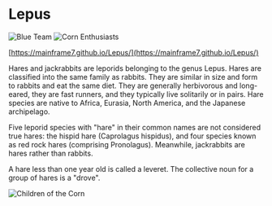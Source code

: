 # Lepus
![Blue Team](https://camo.githubusercontent.com/5932f2bf348b57adf01aa5d848fd0d01dd3fa0fd/68747470733a2f2f696d672e736869656c64732e696f2f62616467652f426c75652d5465616d2d3030303030302e7376673f7374796c653d706c617374696326636f6c6f72413d303030304646263f26636f6c6f72423d354135413541263f7374796c653d706c6173746963) ![Corn Enthusiasts](https://img.shields.io/badge/Corn-Enthusiasts-yellow.svg)

[https://mainframe7.github.io/Lepus/](https://mainframe7.github.io/Lepus/)

Hares and jackrabbits are leporids belonging to the genus Lepus. Hares are classified into the same family as rabbits. They are similar in size and form to rabbits and eat the same diet. They are generally herbivorous and long-eared, they are fast runners, and they typically live solitarily or in pairs. Hare species are native to Africa, Eurasia, North America, and the Japanese archipelago.

Five leporid species with "hare" in their common names are not considered true hares: the hispid hare (Caprolagus hispidus), and four species known as red rock hares (comprising Pronolagus). Meanwhile, jackrabbits are hares rather than rabbits.

A hare less than one year old is called a leveret. The collective noun for a group of hares is a "drove".

![Children of the Corn](http://i.imgur.com/UE2Me.jpg)

